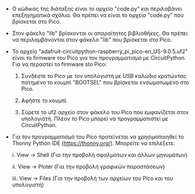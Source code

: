 - Ο κώδικας της διάταξης είναι το αρχείο "code.py" και περιλαβάνει επεξηγηματικά σχόλια. Θα πρέπει να είναι το αρχείο "code.py" που βρίσκεται στο Pico.


- Στον φάκελο "lib" βρίσκονται οι απαραίτητες βιβλιοθήκες. Θα πρέπει να περιλαμβάνονται στον φάκελο "lib" που βρίσκεται στο Pico.


- Το αρχείο "adafruit-circuitpython-raspberry_pi_pico-en_US-9.0.5.uf2" είναι το firmware του Pico για τον προγραμματισμό με CircuitPython. Για να περαστεί το firmware sto Pico:

    1. Συνδέστε το Pico με τον υπολογιστή με USB καλώδιο κρατώντας πατημένο το κουμπί "BOOTSEL" που βρίσκεται ενσωματωμένο στο Pico.

    2. Αφήστε το κουμπί.

    3. Σύρετε το uf2 αρχείο στον φάκελο του Pico που εμφανίζεται στον υπολογιστή. Πλέον το Pico μπορεί να προγραμματιστεί με CircuitPython.


- Για τον προγραμματισμό του Pico προτείνεται να χρησιμοποιηθεί το Thonny Python IDE (https://thonny.org/). Μπορείτε να επιλέξετε:

    i. View -> Shell (Για την προβολή σφαλμάτων και άλλων μηνυμάτων)

    ii. View -> Ploter (Για την προβολή γραφικών παραστάσεων)

    iii. View -> Files (Για την προβολή των αρχείων του Pico και του υπολογιστή)
